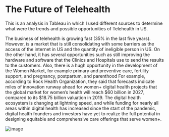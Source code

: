 # The Future of Telehealth 

This is an analysis in Tableau in which I used different sources to determine what were the trends and possible opportunities of Telehealth in US.

The business of telehealth is growing fast (35% in the last five years). However, is a market that is still consolidating with some barriers as the access of the internet in US and the quantity of ineligible person in US. On the other hand, it has several opportunities such as still improving the hardware and software that the Clinics and Hospitals use to send the results to the customers. Also, there is a hugh opportunity in the development of the Women Market, for example primary and preventive care, fertility support, and pregnancy, postpartum, and parenthood  For example, according to Rock Health Organization, they said that forecasts indicate miles of innovation runway ahead for women+ digital health projects that the global market for women’s health will reach $60 billion in 2027, compared to its $18.75 billion valuation in 2019.  The digital health ecosystem is changing at lightning speed, and while funding for nearly all areas within digital health has increased since the start of the pandemic, digital health founders and investors have yet to realize the full potential in designing equitable and comprehensive care offerings that serve women+.

![image](https://user-images.githubusercontent.com/77900383/156457365-63a891bb-c922-41a0-8159-676be4d88ba8.png)

